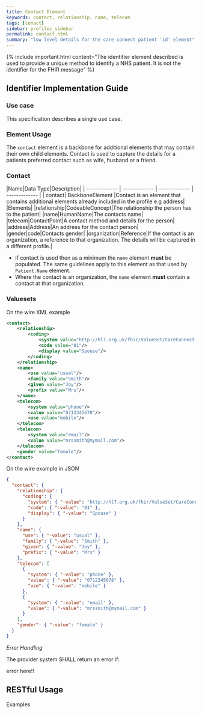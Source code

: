 ```yaml
---
title: Contact Element
keywords: contact, relationship, name, telecom
tags: [conact]
sidebar: profiles_sidebar
permalink: contact.html
summary: "low level details for the care connect patient 'id' element"
---
```

{% include important.html content="The identifier element described is  used to provide a unique method to identify a NHS patient. It is not the identifier for the FHIR message" %}

## Identifier Implementation Guide ##

### Use case ###

This specification describes a single use case. 

### Element Usage ###

The `contact` element is a backbone for additional elements that may contain their own child elements. Contact is used to capture the details for a patients preferred contact such as wife, husband or a friend. 

### Contact ###

|Name|Data Type|Description|
| ------------- | ------------- | ------------- | ------------- |
| contact| BackboneElement |Contact is an element that contains additional elements already included in the profile e.g address|
|Elements|
|relationship|CodeableConcept|The relationship the person has to the patient|
|name|HumanName|The contacts name|
|telecom|ContactPoint|A contact method and details for the person|
|address|Address|An address for the contact person|
|gender|code|Contacts gender|
|organization|Reference|If the contact is an organization, a reference to that organization. The details will be captured in a different profile.|


- If contact is used then as a minimum the `name` element **must** be populated. The same guidelines apply to this element as that used by `Patient.Name` element.
- Where the contact is an organization, the `name` element **must** contain a contact at that organization. 

### Valuesets ##



On the wire XML example

```xml
<contact>
	<relationship>
		<coding>
			<system value="http://hl7.org.uk/fhir/ValueSet/CareConnect-PersonRelationshipType"/>
			<code value="01"/>
			<display value="Spouse"/>
		</coding>
	</relationship>
	<name>
		<use value="usual"/>
		<family value="Smith"/>
		<given value="Joy"/>
		<prefix value="Mrs"/>
	</name>
	<telecom>
		<system value="phone"/>
		<value value="0712345678"/>
		<use value="mobile"/>
	</telecom>
	<telecom>
		<system value="email"/>
		<value value="mrssmith@mymail.com"/>
	</telecom>
	<gender value="female"/>
</contact>
```

On the wire example in JSON

```json
{
  "contact": {
    "relationship": {
      "coding": {
        "system": { "-value": "http://hl7.org.uk/fhir/ValueSet/CareConnect-PersonRelationshipType" },
        "code": { "-value": "01" },
        "display": { "-value": "Spouse" }
      }
    },
    "name": {
      "use": { "-value": "usual" },
      "family": { "-value": "Smith" },
      "given": { "-value": "Joy" },
      "prefix": { "-value": "Mrs" }
    },
    "telecom": [
      {
        "system": { "-value": "phone" },
        "value": { "-value": "0712345678" },
        "use": { "-value": "mobile" }
      },
      {
        "system": { "-value": "email" },
        "value": { "-value": "mrssmith@mymail.com" }
      }
    ],
    "gender": { "-value": "female" }
  }
}
```

*Error Handling*

The provider system SHALL return an error if:

error here!!

## RESTful Usage ##


Examples






